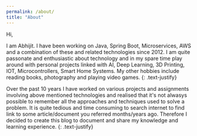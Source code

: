 ```yaml
---
permalink: /about/
title: "About"
---
```


Hi,

I am Abhijit. I have been working on Java, Spring Boot, Microservices, AWS and a combination of these and related technologies since 2012. I am quite passonate and enthusiastic about technology and in my spare time play around with personal projects linked with AI, Deep Learning, 3D Printing, IOT, Microcontrollers, Smart Home Systems. My other hobbies include reading books, photography and playing video games.
{: .text-justify}

<!-- In 2022, I decided to create this blog to share and document my understaning of technology. Over past 10 years I have worked on various projects and assignments involving above technologies and realised that each time I have to setup a new service/project there is a need to refer some of the boiler plate code, what classes are named and how code is structured. Hence this blog was created to that I can easily refer to the task I have already accomplished. -->

Over the past 10 years I have worked on various projects and assignments involving above mentioned technologies and realised that it's not alwasys possible to remember all the approaches and techniques used to solve a problem. It is quite tedious and time consuming to search internet to find link to some article/document you referred months/years ago. Therefore I decided to create this blog to document and share my knowledge and learning experience.
{: .text-justify}

